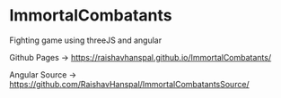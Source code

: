 # ImmortalCombatants
Fighting game using threeJS and angular

Github Pages -> https://raishavhanspal.github.io/ImmortalCombatants/

Angular Source -> https://github.com/RaishavHanspal/ImmortalCombatantsSource/
